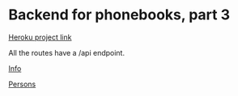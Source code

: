 # Backend for phonebooks, part 3

[Heroku project link](https://backend-part3.herokuapp.com/)

All the routes have a /api endpoint.

[Info](https://backend-part3.herokuapp.com/api/info)

[Persons](https://backend-part3.herokuapp.com/api/persons)
